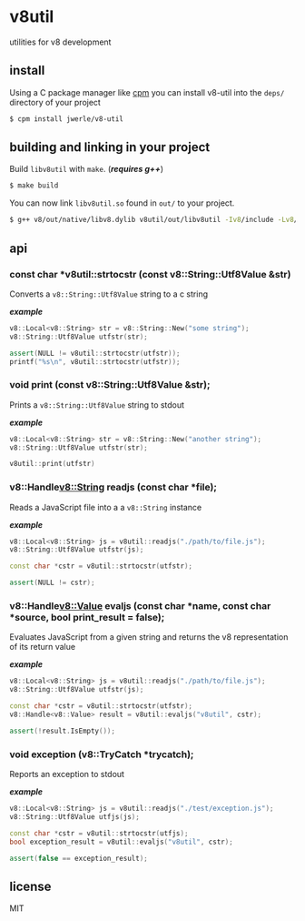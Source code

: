 v8util
=====

utilities for v8 development

## install

Using a C package manager like [cpm](https://github.com/visionmedia/cpm) you can install v8-util into the `deps/` directory of your project

```sh
$ cpm install jwerle/v8-util
```

## building and linking in your project

Build `libv8util` with `make`. (***requires g++***)

```sh
$ make build
```

You can now link `libv8util.so` found in `out/` to your project.

```sh
$ g++ v8/out/native/libv8.dylib v8util/out/libv8util -Iv8/include -Lv8/src program.cc -o program
```

## api

### const char *v8util::strtocstr (const v8::String::Utf8Value &str)

Converts a `v8::String::Utf8Value` string to a c string

***example***

```c++
v8::Local<v8::String> str = v8::String::New("some string");
v8::String::Utf8Value utfstr(str);

assert(NULL != v8util::strtocstr(utfstr));
printf("%s\n", v8util::strtocstr(utfstr));
```

### void print (const v8::String::Utf8Value &str);

Prints a `v8::String::Utf8Value` string to stdout

***example***

```c++
v8::Local<v8::String> str = v8::String::New("another string");
v8::String::Utf8Value utfstr(str);

v8util::print(utfstr)
```

### v8::Handle<v8::String> readjs (const char *file);

Reads a JavaScript file into a a `v8::String` instance

***example***

```c++
v8::Local<v8::String> js = v8util::readjs("./path/to/file.js");
v8::String::Utf8Value utfstr(js);

const char *cstr = v8util::strtocstr(utfstr);

assert(NULL != cstr);
```

### v8::Handle<v8::Value> evaljs (const char *name, const char *source, bool print_result = false);

Evaluates JavaScript from a given string and returns the v8 representation of its return value

***example***

```c++
v8::Local<v8::String> js = v8util::readjs("./path/to/file.js");
v8::String::Utf8Value utfstr(js);

const char *cstr = v8util::strtocstr(utfstr);
v8::Handle<v8::Value> result = v8util::evaljs("v8util", cstr);

assert(!result.IsEmpty());
```

### void exception (v8::TryCatch *trycatch);

Reports an exception to stdout

***example***

```c++
v8::Local<v8::String> js = v8util::readjs("./test/exception.js");
v8::String::Utf8Value utfjs(js);

const char *cstr = v8util::strtocstr(utfjs);
bool exception_result = v8util::evaljs("v8util", cstr);

assert(false == exception_result);
```

## license

MIT